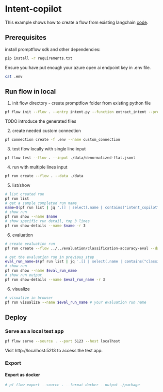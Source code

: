 # Intent-copilot
This example shows how to create a flow from existing langchain [code](./intent.py). 

## Prerequisites

install promptflow sdk and other dependencies:
```bash
pip install -r requirements.txt
```

Ensure you have put enough your azure open ai endpoint key in .env file.
```bash
cat .env
```

## Run flow in local

1. init flow directory - create promptflow folder from existing python file
```bash
pf flow init --flow . --entry intent.py --function extract_intent --prompt-template user_prompt_template=user_intent_zero_shot.jinja2
```
TODO introduce the generated files

2. create needed custom connection
```bash
pf connection create -f .env --name custom_connection
```

3. test flow locally with single line input
```bash
pf flow test --flow . --input ./data/denormalized-flat.jsonl
```

4. run with multiple lines input
```bash
pf run create --flow . --data ./data
```

5. list/show 

```bash
# list created run
pf run list
# get a sample completed run name
name=$(pf run list | jq '.[] | select(.name | contains("intent_copilot")) | .name'| head -n 1 | tr -d '"')
# show run
pf run show --name $name
# show specific run detail, top 3 lines
pf run show-details --name $name -r 3
```

6. evaluation

```bash
# create evaluation run
pf run create --flow ../../evaluation/classification-accuracy-eval --data ./data --column-mapping groundtruth='${data.intent}' prediction='${run.outputs.output}' --run $name
```

```bash
# get the evaluation run in previous step
eval_run_name=$(pf run list | jq '.[] | select(.name | contains("classification_accuracy_eval")) | .name'| head -n 1 | tr -d '"')
# show run
pf run show --name $eval_run_name
# show run output
pf run show-details --name $eval_run_name -r 3
```

6. visualize
```bash
# visualize in browser
pf run visualize --name $eval_run_name # your evaluation run name
```

## Deploy 

### Serve as a local test app

```bash
pf flow serve --source . --port 5123 --host localhost
```
Visit http://localhost:5213 to access the test app.

### Export

#### Export as docker
```bash
# pf flow export --source . --format docker --output ./package
```